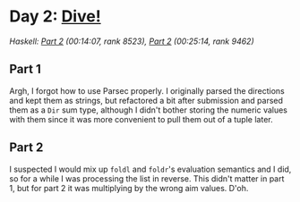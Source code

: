 # Day 2: [Dive!](https://adventofcode.com/2021/day/2)
*Haskell: [Part 2](https://github.com/DestyNova/advent_of_code_2021/blob/main/day2/Part1.hs) (00:14:07, rank 8523), [Part 2](https://github.com/DestyNova/advent_of_code_2021/blob/main/day2/Part2.hs) (00:25:14, rank 9462)*

## Part 1
Argh, I forgot how to use Parsec properly. I originally parsed the directions and kept them as strings, but refactored a bit after submission and parsed them as a `Dir` sum type, although I didn't bother storing the numeric values with them since it was more convenient to pull them out of a tuple later.

## Part 2
I suspected I would mix up `foldl` and `foldr`'s evaluation semantics and I did, so for a while I was processing the list in reverse. This didn't matter in part 1, but for part 2 it was multiplying by the wrong aim values. D'oh.
